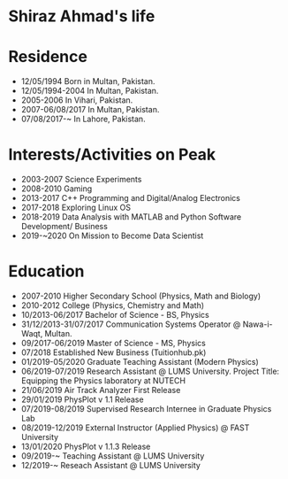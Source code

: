 Shiraz Ahmad's life
===============

# Residence

- 12/05/1994 Born in Multan, Pakistan.
- 12/05/1994-2004 In Multan, Pakistan.
- 2005-2006 In Vihari, Pakistan.
- 2007-06/08/2017 In Multan, Pakistan.
- 07/08/2017-~ In Lahore, Pakistan.

# Interests/Activities on Peak
- 2003-2007 Science Experiments
- 2008-2010 Gaming
- 2013-2017 C++ Programming and Digital/Analog Electronics
- 2017-2018 Exploring Linux OS
- 2018-2019 Data Analysis with MATLAB and Python Software Development/ Business
- 2019-~2020 On Mission to Become Data Scientist

# Education

- 2007-2010 Higher Secondary School (Physics, Math and Biology)
- 2010-2012 College (Physics, Chemistry and Math)
- 10/2013-06/2017 Bachelor of Science - BS, Physics
- 31/12/2013-31/07/2017 Communication Systems Operator @ Nawa-i-Waqt, Multan.
- 09/2017-06/2019 Master of Science - MS, Physics
- 07/2018 Established New Business (Tuitionhub.pk)
- 01/2019-05/2020 Graduate Teaching Assistant (Modern Physics)
- 06/2019-07/2019 Research Assistant @ LUMS University. Project Title: Equipping the Physics laboratory at NUTECH
- 21/06/2019 Air Track Analyzer First Release
- 29/01/2019 PhysPlot v 1.1 Release
- 07/2019-08/2019 Supervised Research Internee in Graduate Physics Lab
- 08/2019-12/2019 External Instructor (Applied Physics) @ FAST University
- 13/01/2020 PhysPlot v 1.1.3 Release
- 09/2019-~ Teaching Assistant @ LUMS University
- 12/2019-~ Reseach Assistant @ LUMS University
